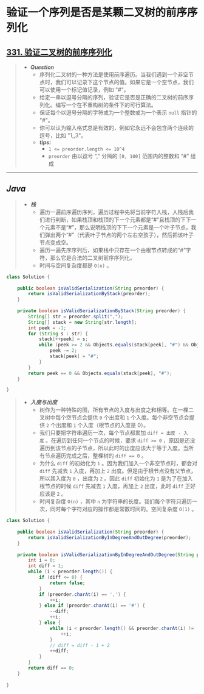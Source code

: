 # 验证一个序列是否是某颗二叉树的前序序列化

## [331. 验证二叉树的前序序列化](https://leetcode.cn/problems/verify-preorder-serialization-of-a-binary-tree/)

> - ***Question***
>   - 序列化二叉树的一种方法是使用前序遍历。当我们遇到一个非空节点时，我们可以记录下这个节点的值。如果它是一个空节点，我们可以使用一个标记值记录，例如 "#"。
>   - 给定一串以逗号分隔的序列，验证它是否是正确的二叉树的前序序列化。编写一个在不重构树的条件下的可行算法。
>   - 保证每个以逗号分隔的字符或为一个整数或为一个表示 `null` 指针的 "#"。
>   - 你可以认为输入格式总是有效的，例如它永远不会包含两个连续的逗号，比如 "1,,3"。
>   - ***tips:***
>     - `1 <= preorder.length <= 10^4`
>     - `preorder` 由以逗号 “,” 分隔的 `[0, 100]` 范围内的整数和 “#” 组成

---

## *Java*

> - ***栈***
>   - 遍历一遍前序遍历序列，遍历过程中先将当前字符入栈，入栈后我们进行判断，如果栈顶和栈顶的下一个元素都是“#”且栈顶的下下一个元素不是“#”，那么说明栈顶的下下一个元素是一个叶子节点，我们弹出两个“#”（代表叶子节点的两个左右空孩子），然后把该叶子节点变成空。
>   - 遍历一遍先序序列后，如果栈中只存在一个由根节点转成的“#”字符，那么它是合法的二叉树前序序列化。
>   - 时间与空间复杂度都是 `O(n)` 。

```java
class Solution {
    
    public boolean isValidSerialization(String preorder) {
        return isValidSerializationByStack(preorder);
    }
    
    private boolean isValidSerializationByStack(String preorder) {
        String[] str = preorder.split(",");
        String[] stack = new String[str.length];
        int peek = -1;
        for (String s : str) {
            stack[++peek] = s;
            while (peek >= 2 && Objects.equals(stack[peek], "#") && Objects.equals(stack[peek - 1], "#") && !Objects.equals(stack[peek - 2], "#")) {
                peek -= 2;
                stack[peek] = "#";
            }
        }
        return peek == 0 && Objects.equals(stack[peek], "#");
    }

}
```

> - ***入度与出度***
>   - 树作为一种特殊的图，所有节点的入度与出度之和相等。在一棵二叉树中每个空节点会提供 `0` 个出度和 `1` 个入度。每个非空节点会提供 `2` 个出度和 `1` 个入度（根节点的入度是 0）。
>   - 我们只要把字符串遍历一次，每个节点都累加 `diff = 出度 - 入度` 。在遍历到任何一个节点的时候，要求 `diff >= 0` ，原因是还没遍历到该节点的子节点，所以此时的出度应该大于等于入度。当所有节点遍历完成之后，整棵树的 `diff == 0` 。
>   - 为什么 `diff` 的初始化为 `1` 。因为我们加入一个非空节点时，都会对 `diff` 先减去 `1` 入度，再加上 `2` 出度。但是由于根节点没有父节点，所以其入度为 `0` ，出度为 `2` 。因此 `diff` 初始化为 `1` 是为了在加入根节点的时候 `diff` 先减去 `1` 入度，再加上 `2` 出度，此时 `diff` 正好应该是 `2` 。
>   - 时间复杂度 `O(n)` ，其中 `n` 为字符串的长度。我们每个字符只遍历一次，同时每个字符对应的操作都是常数时间的。空间复杂度 `O(1)` 。

```java
class Solution {
    
    public boolean isValidSerialization(String preorder) {
        return isValidSerializationByInDegreeAndOutDegree(preorder);
    }
    
    private boolean isValidSerializationByInDegreeAndOutDegree(String preorder) {
        int i = 0;
        int diff = 1;
        while (i < preorder.length()) {
            if (diff <= 0) {
                return false;
            }
            if (preorder.charAt(i) == ',') {
                ++i;
            } else if (preorder.charAt(i) == '#') {
                --diff;
                ++i;
            } else {
                while (i < preorder.length() && preorder.charAt(i) != ',') {
                    ++i;
                }
                // diff = diff - 1 + 2
                ++diff;
            }
        }
        return diff == 0;
    }
    
}
```
